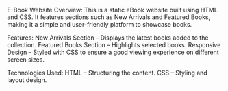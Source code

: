 
E-Book Website
Overview:
This is a static eBook website built using HTML and CSS. It features sections such as New Arrivals and Featured Books, making it a simple and user-friendly platform to showcase books.

Features:
New Arrivals Section – Displays the latest books added to the collection.
Featured Books Section – Highlights selected books.
Responsive Design – Styled with CSS to ensure a good viewing experience on different screen sizes.

Technologies Used:
HTML – Structuring the content.
CSS – Styling and layout design.
